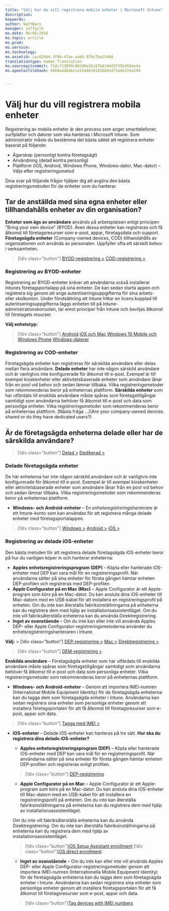 ```yaml
---
title: "Välj hur du vill registrera mobila enheter | Microsoft Intune"
description: 
keywords: 
author: NathBarn
manager: jeffgilb
ms.date: 06/06/2016
ms.topic: article
ms.prod: 
ms.service: 
ms.technology: 
ms.assetid: cac62b64-3f8b-47ae-aa66-970c7ba15466
translationtype: Human Translation
ms.sourcegitcommit: f1dc713099c982d6e32c87b814dd3f55b1656eda
ms.openlocfilehash: 5668a4d8a6cce15446201926b03d71ede174a299


---
```


# Välj hur du vill registrera mobila enheter

Registrering av mobila enheter är den process som anger smarttelefoner, surfplattor och datorer som ska hanteras i Microsoft Intune. Som administratör måste du bestämma det bästa sättet att registrera enheter baserat på följande:

 -  Ägarskap (personligt kontra företagsägt)
 -  Användning (delad kontra personlig)
 -  Plattform (iOS, Android, Windows Phone, Windows-dator, Mac-dator) – Väljs efter registreringsmetod

Dina svar på följande frågor hjälper dig att avgöra den bästa registreringsmetoden för de enheter som du hanterar.

## **Tar de anställda med sina egna enheter eller tillhandahålls enheter av din organisation?**

  **Enheter som ägs av användare** används på arbetsplatsen enligt principen ”Bring your own device” (BYOD). Även dessa enheter kan registreras och få åtkomst till företagsresurser som e-post, appar, företagsdata och support. **Företagsägda enheter** (Company-owned devices, COD) tillhandahålls av organisationen och används av personalen. Uppfyller ofta ett särskilt behov i verksamheten.
  > [!div class="button"]
  [BYOD-registrering >](#byod-device-enrollment)   [COD-registrering >](#cod-device-enrollment)

### Registrering av BYOD-enheter

Registrering av BYOD-enheter kräver att användarna också installerar Intunes företagsportalapp på sina enheter. De kan sedan starta appen och registrera sig genom att ange autentiseringsuppgifterna för sina arbets- eller skolkonton. Under förutsättning att Intune hittar en licens kopplad till autentiseringsuppgifterna läggs enheten till på Intune-administrationskonsolen, tar emot principer från Intune och beviljas åtkomst till företagets resurser.

**Välj enhetstyp:**
> [!div class="button"]
[Android](..deploy-use/set-up-android-management-with-microsoft-intune) [iOS och Mac](..deploy-use/set-up-ios-and-mac-management-with-microsoft-intune) [Windows 10 Mobile och Windows Phone](..deploy-use/set-up-windows-phone-management-with-microsoft-intune) [Windows-datorer](..deploy-use/set-up-windows-device-management-with-microsoft-intune)


### Registrering av COD-enheter

Företagsägda enheter kan registreras för särskilda användare eller delas mellan flera användare.  **Delade enheter** har inte någon särskild användare och är vanligtvis inte konfigurerade för åtkomst till e-post. Exempel är till exempel kioskenheter eller aktivitetsbaserade enheter som användare lånar från en pool vid behov och sedan lämnar tillbaka. Vilka registreringsmetoder som rekommenderas beror på enheternas plattform. **Särskilda enheter** som har utfärdats till enskilda användare måste spåras som företagstillgångar samtidigt som användarna behöver få åtkomst till e-post och data som personliga enheter. Vilka registreringsmetoder som rekommenderas beror på enheternas plattform. [Nästa fråga …](Are your company-owned devices shared or do they have dedicated users?)

## **Är de företagsägda enheterna delade eller har de särskilda användare?**

> [!div class="button"]
[Delad >](#Shared-company-owned-devices)   [Dedikerad >](..deploy-use/get-ready-to-enroll-devices-in-microsoft-intune)


### Delade företagsägda enheter

De här enheterna har inte någon särskild användare och är vanligtvis inte konfigurerade för åtkomst till e-post. Exempel är till exempel kioskenheter eller aktivitetsbaserade enheter som användare lånar från en pool vid behov och sedan lämnar tillbaka. Vilka registreringsmetoder som rekommenderas beror på enheternas plattform.

  - **Windows- och Android-enheter** – En *enhetsregistreringshanterare* är ett Intune-konto som kan användas för att registrera många delade enheter med företagsportalappen.
  > [!div class="button"]
  [Windows >](../deploy-use/enroll-corporate-owned-devices-with-the-device-enrollment-manager-in-microsoft-intune) [Android >](../deploy-use/enroll-corporate-owned-devices-with-the-device-enrollment-manager-in-microsoft-intune) [iOS >](#shared-ios-device-enrollment)

### Registrering av delade iOS-enheter

Den bästa metoden för att registrera delade företagsägda iOS-enheter beror på hur du vanligen köper in och hanterar enheterna:

  - **Apples enhetsregistreringsprogram (DEP)** – Köpta eller hanterade iOS-enheter med DEP kan vara mål för en registreringsprofil. När användarna sätter på sina enheter för första gången hämtar enheten DEP-profilen och registreras med DEP-profilen
  - **Apple Configurator på en Mac (Mac)** – Apple Configurator är ett Apple-program som körs på en Mac-dator. Du kan ansluta dina iOS-enheter till Mac-datorn med en USB-kabel för att installera en registreringsprofil på enheten. Om du inte kan återställa fabriksinställningarna på enheterna kan du registrera dem med hjälp av installationsassistentläget. Om du inte vill fabriksåterställa enheterna kan du använda Direktregistrering.
  - **Inget av ovanstående** – Om du inte kan eller inte vill använda Apples DEP- eller Apple Configurator-registreringsmetoderna använder du enhetsregistreringshanteraren i Intune.

  **Välj:**
    > [!div class="button"]
     [DEP-registrering >](../deploy-use/ios-device-enrollment-program-in-microsoft-intune) [Mac >](../deploy-use/ios-setup-assistant-enrollment-in-microsoft-intune) [Direktregistrering >](../deploy-use/ios-direct-enrollment-in-microsoft-intune)  

  > [!div class="button"]
    [DEM-registrering >](../deploy-use/enroll-corporate-owned-devices-with-the-device-enrollment-manager-in-microsoft-intune).

**Enskilda användare** – Företagsägda enheter som har utfärdats till enskilda användare måste spåras som företagstillgångar samtidigt som användarna behöver få åtkomst till e-post och data som personliga enheter. Vilka registreringsmetoder som rekommenderas beror på enheternas plattform.

  - **Windows- och Android-enheter** – Genom att importera IMEI-numren (International Mobile Equipment Identity) för de företagsägda enheterna kan du tagga dem som företagsägda enheter i Intune. Användarna kan sedan registrera sina enheter som personliga enheter genom att installera företagsportalen för att få åtkomst till företagsresurser som e-post, appar och data.
  > [!div class="button"]
  [Tagga med IMEI >](../deploy-use/specify-corporate-owned-devices-with-international-mobile-equipment-identity-imei-numbers)

  - **iOS-enheter** – Delade iOS-enheter kan hanteras på tre sätt.  **Hur ska du registrera dina delade iOS-enheter?**

    - **Apples enhetsregistreringsprogram (DEP)** – Köpta eller hanterade iOS-enheter med DEP kan vara mål för en registreringsprofil. När användarna sätter på sina enheter för första gången hämtar enheten DEP-profilen och registreras enligt profilen.
    > [!div class="button"]
    [DEP-registrering](../deploy-use/ios-device-enrollment-program-in-microsoft-intune).

    - **Apple Configurator på en Mac** – Apple Configurator är ett Apple-program som körs på en Mac-dator. Du kan ansluta dina iOS-enheter till Mac-datorn med en USB-kabel för att installera en registreringsprofil på enheten. Om du inte kan återställa fabriksinställningarna på enheterna kan du registrera dem med hjälp av installationsassistentläget.

    Om du inte vill fabriksåterställa enheterna kan du använda Direktregistrering.
    Om du inte kan återställa fabriksinställningarna på enheterna kan du registrera dem med hjälp av installationsassistentläget.
    > [!div class="button"][iOS Setup Assistant enrollment](../deploy-use/ios-setup-assistant-enrollment-in-microsoft-intune) [!div class="button"][iOS direct enrollment](../deploy-use/ios-direct-enrollment-in-microsoft-intune).

    - **Inget av ovanstående** – Om du inte kan eller inte vill använda Apples DEP- eller Apple Configurator-registreringsmetoder genom att importera IMEI-numren (Internationella Mobile Equipment Identity) för de företagsägda enheterna kan du tagga dem som företagsägda enheter i Intune. Användarna kan sedan registrera sina enheter som personliga enheter genom att installera företagsportalen för att få åtkomst till företagsresurser som e-post, appar och data.
    > [!div class="button"][Tag devices with IMEI numbers](../deploy-use/specify-corporate-owned-devices-with-international-mobile-equipment-identity-imei-numbers)



<!--HONumber=Jun16_HO5-->


